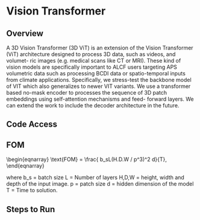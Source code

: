 # Vision Transformer

## Overview 
A 3D Vision Transformer (3D ViT) is an extension of the Vision Transformer
(ViT) architecture designed to process 3D data, such as videos, and volumet-
ric images (e.g. medical scans like CT or MRI). These kind of vision models
are specifically important to ALCF users targeting APS volumetric data such
as processing BCDI data or spatio-temporal inputs from climate applications.
Specifically, we stress-test the backbone model of VIT which also generalizes to
newer VIT variants. We use a transformer based no-mask encoder to processes
the sequence of 3D patch embeddings using self-attention mechanisms and feed-
forward layers. We can extend the work to include the decoder architecture in the future. 

## Code Access

## FOM
\begin{eqnarray}
    \text{FOM} = \frac{ b_sL(H.D.W / p^3)^2 d}{T},
\end{eqnarray}

where b_s = batch size
      L = Number of layers
      H,D,W = height, width and depth of the input image. 
      p = patch size
      d = hidden dimension of the model
      T = Time to solution. 

## Steps to Run



